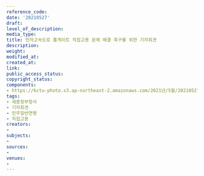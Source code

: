 ```yaml
---
reference_code: 
date: '20210527'
draft: 
level_of_description: 
media_type: 
title: 민자고속도로 톨게이트 직접고용 문제 해결 촉구를 위한 기자회견
description: 
weight: 
modified_at: 
created_at: 
link: 
public_access_status: 
copyright_status: 
components:
- https://kctu-photo.s3.ap-northeast-2.amazonaws.com/2021년/5월/20210527-민자고속도로+톨게이트+직접고용+문제+해결+촉구를+위한+기자회견_세종정부청사_기자회견_민주일반연맹_직접고용/_1D20079.jpg
tags:
- 세종정부청사
- 기자회견
- 민주일반연맹
- 직접고용
creators:
- 
subjects:
- 
sources:
- 
venues:
- 
---
```

